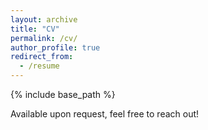 ```yaml
---
layout: archive
title: "CV"
permalink: /cv/
author_profile: true
redirect_from:
  - /resume
---
```


{% include base_path %}

Available upon request, feel free to reach out!
